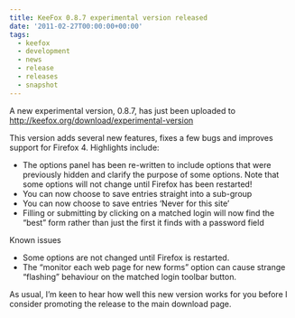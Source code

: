 ```yaml
---
title: KeeFox 0.8.7 experimental version released
date: '2011-02-27T00:00:00+00:00'
tags:
  - keefox
  - development
  - news
  - release
  - releases
  - snapshot
---
```

<p>A new experimental version, 0.8.7, has just been uploaded to<a href="download/experimental-version" title="Go to http://keefox.org/download/experimental-version" class="externlink"> http://keefox.org/download/experimental-version</a>
</p>
<p>This version adds several new features, fixes a few bugs and improves support for Firefox 4. Highlights include: </p><ul><li>The options panel has been re-written to include options that were  previously hidden and clarify the purpose of some options. Note that  some options will not change until Firefox has been restarted! 	</li><li>You can now choose to save entries straight into a sub-group 	</li><li>You can now choose to save entries ‘Never for this site’ 	</li><li>Filling or submitting by clicking on a matched login will now find  the “best” form rather than just the first it finds with a password  field </li></ul><p>Known issues </p><ul><li>Some options are not changed until Firefox is restarted. 	</li><li>The “monitor each web page for new forms” option can cause strange “flashing” behaviour on the matched login toolbar button. </li></ul><p>As usual, I’m keen to hear how well this new version works for you  before I consider promoting the release to the main download page.</p>
